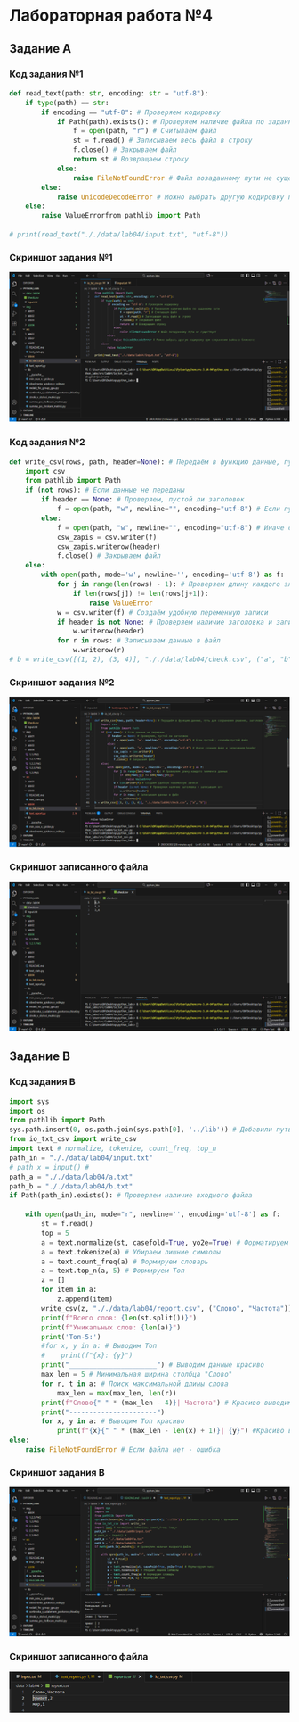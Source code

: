 # **Лабораторная работа №4**
## **Задание A**
### Код задания №1
```python
def read_text(path: str, encoding: str = "utf-8"):
    if type(path) == str:
        if encoding == "utf-8": # Проверяем кодировку
            if Path(path).exists(): # Проверяем наличие файла по заданному пути
                f = open(path, "r") # Считываем файл
                st = f.read() # Записываем весь файл в строку
                f.close() # Закрываем файл
                return st # Возвращаем строку
            else:
                raise FileNotFoundError # Файл позаданному пути не существует
        else:
            raise UnicodeDecodeError # Можно выбрать другую кодировку при сохранении файла в блокноте
    else:
        raise ValueErrorfrom pathlib import Path

# print(read_text("././data/lab04/input.txt", "utf-8"))
```
### Скриншот задания №1
![01](https://github.com/2BOCXOD2/python_labs/blob/main/img/lab04/1.1.PNG)
### Код задания №2
```python
def write_csv(rows, path, header=None): # Передаём в функцию данные, путь для сохранения решения, заголовок
    import csv
    from pathlib import Path
    if (not rows): # Если данные не переданы
        if header == None: # Проверяем, пустой ли заголовок
            f = open(path, "w", newline="", encoding="utf-8") # Если пустой - создаём пустой файл
        else:
            f = open(path, "w", newline="", encoding="utf-8") # Иначе создаём файл и записываем header
            csw_zapis = csv.writer(f)
            csw_zapis.writerow(header)
            f.close() # Закрываем файл
    else:
        with open(path, mode='w', newline='', encoding='utf-8') as f:
            for j in range(len(rows) - 1): # Проверяем длину каждого элемента данных
                if len(rows[j]) != len(rows[j+1]):
                    raise ValueError
            w = csv.writer(f) # Создаём удобную переменную записи
            if header is not None: # Проверяем наличие заголовка и записываем его
                w.writerow(header)
            for r in rows: # Записываем данные в файл
                w.writerow(r)
# b = write_csv([(1, 2), (3, 4)], "././data/lab04/check.csv", ("a", "b"))
```
### Скриншот задания №2
![02](https://github.com/2BOCXOD2/python_labs/blob/main/img/lab04/1.2.1.PNG)
### Скриншот записанного файла
![03](https://github.com/2BOCXOD2/python_labs/blob/main/img/lab04/1.2.2.PNG)
## **Задание B**
### Код задания B
```python
import sys
import os
from pathlib import Path
sys.path.insert(0, os.path.join(sys.path[0], '../lib')) # Добавили путь в папку с функциями
from io_txt_csv import write_csv
import text # normalize, tokenize, count_freq, top_n
path_in = "././data/lab04/input.txt"
# path_x = input() #
path_a = "././data/lab04/a.txt"
path_b = "././data/lab04/b.txt"
if Path(path_in).exists(): # Проверяем наличие входного файла

    with open(path_in, mode="r", newline='', encoding='utf-8') as f:
        st = f.read()
        top = 5
        a = text.normalize(st, casefold=True, yo2e=True) # Форматируем текст
        a = text.tokenize(a) # Убираем лишние символы
        a = text.count_freq(a) # Формируем словарь
        a = text.top_n(a, 5) # Формируем Топ
        z = []
        for item in a:
            z.append(item)
        write_csv(z, "././data/lab04/report.csv", ("Слово", "Частота"))
        print(f"Всего слов: {len(st.split())}")
        print(f"Уникальных слов: {len(a)}")
        print('Топ-5:')
        #for x, y in a: # Выводим Топ
        #    print(f"{x}: {y}")
        print("______________________") # Выводим данные красиво
        max_len = 5 # Минимальная ширина столбца "Слово"
        for r, t in a: # Поиск максимальной длины слова
            max_len = max(max_len, len(r))
        print(f"Слово{" " * (max_len - 4)}| Частота") # Красиво выводим слово и частоту ровными столбцами
        print("----------------------")
        for x, y in a: # Выводим Топ красиво
            print(f"{x}{" " * (max_len - len(x) + 1)}| {y}") #Красиво выводим слово и частоту ровными столбцами
else:
    raise FileNotFoundError # Если файла нет - ошибка
```
### Скриншот задания B
![04](https://github.com/2BOCXOD2/python_labs/blob/main/img/lab04/2.4.PNG)
### Скриншот записанного файла
![05](https://github.com/2BOCXOD2/python_labs/blob/main/img/lab04/2.3.PNG)